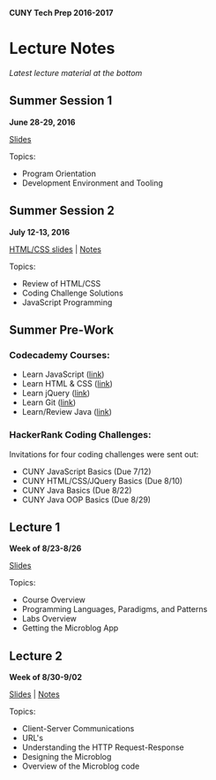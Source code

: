 **CUNY Tech Prep 2016-2017**
# Lecture Notes

_Latest lecture material at the bottom_

## Summer Session 1
**June 28-29, 2016**

[Slides](00.1_2016-06-28/summer_01.pdf)

Topics:

* Program Orientation
* Development Environment and Tooling


## Summer Session 2
**July 12-13, 2016**

[HTML/CSS slides](00.2_2016-07-12/HTML_CSS_Slides.html) |
[Notes](00.2_2016-07-12/javascript-basics.md)

Topics:

* Review of HTML/CSS
* Coding Challenge Solutions
* JavaScript Programming


## Summer Pre-Work

### Codecademy Courses:

* Learn JavaScript ([link](https://www.codecademy.com/learn/javascript))
* Learn HTML & CSS ([link](https://www.codecademy.com/learn/web))
* Learn jQuery ([link](https://www.codecademy.com/learn/jquery))
* Learn Git ([link](../guides/git.md))
* Learn/Review Java ([link](../guides/java.pdf))

### HackerRank Coding Challenges:

Invitations for four coding challenges were sent out:

* CUNY JavaScript Basics (Due 7/12)
* CUNY HTML/CSS/JQuery Basics (Due 8/10)
* CUNY Java Basics (Due 8/22)
* CUNY Java OOP Basics (Due 8/29)



## Lecture 1
**Week of 8/23-8/26**

[Slides](lecture_slides_01.pdf)


Topics:

* Course Overview
* Programming Languages, Paradigms, and Patterns
* Labs Overview
* Getting the Microblog App


## Lecture 2
**Week of 8/30-9/02**

[Slides](lecture_slides_02.pdf) |
[Notes](02/class-notes.md)

Topics:

* Client-Server Communications
* URL's
* Understanding the HTTP Request-Response
* Designing the Microblog
* Overview of the Microblog code
